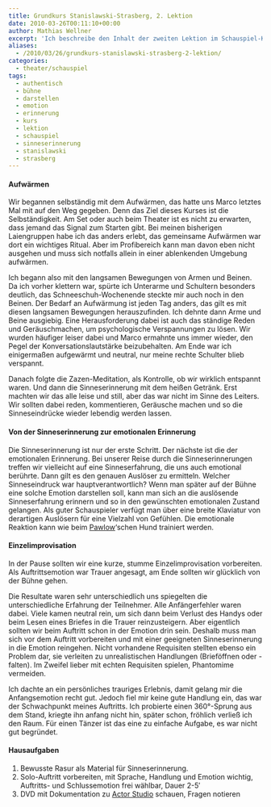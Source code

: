 ```yaml
---
title: Grundkurs Stanislawski-Strasberg, 2. Lektion
date: 2010-03-26T00:11:10+00:00
author: Mathias Wellner
excerpt: 'Ich beschreibe den Inhalt der zweiten Lektion im Schauspiel-Kurs nach der Methodik von Stanislawski und Strasberg. Nach einer umfangreichen Erwärmung, Zazen-Meditation und Sinneserinnerung gingen wir direkt an kurze Einzelimprovisationen mit Vorbereitung. Die Auftritte aller Teilnehmer und das Feedback nahmen den Rest der Zeit in Anspruch. Interessant ist der Aufbau eines Repertoires an emotionalen Erinnerungen, der durch Sinneserinnerungen vorbereitet wird. '
aliases: 
  - /2010/03/26/grundkurs-stanislawski-strasberg-2-lektion/
categories:
  - theater/schauspiel
tags:
  - authentisch
  - bühne
  - darstellen
  - emotion
  - erinnerung
  - kurs
  - lektion
  - schauspiel
  - sinneserinnerung
  - stanislawski
  - strasberg
---
```

#### Aufwärmen

Wir begannen selbständig mit dem Aufwärmen, das hatte uns Marco letztes Mal mit auf den Weg gegeben. Denn das Ziel dieses Kurses ist die Selbständigkeit. Am Set oder auch beim Theater ist es nicht zu erwarten, dass jemand das Signal zum Starten gibt. Bei meinen bisherigen Laiengruppen habe ich das anders erlebt, das gemeinsame Aufwärmen war dort ein wichtiges Ritual. Aber im Profibereich kann man davon eben nicht ausgehen und muss sich notfalls allein in einer ablenkenden Umgebung aufwärmen. 

Ich begann also mit den langsamen Bewegungen von Armen und Beinen. Da ich vorher klettern war, spürte ich Unterarme und Schultern besonders deutlich, das Schneeschuh-Wochenende steckte mir auch noch in den Beinen. Der Bedarf an Aufwärmung ist jeden Tag anders, das gilt es mit diesen langsamen Bewegungen herauszufinden. Ich dehnte dann Arme und Beine ausgiebig. Eine Herausforderung dabei ist auch das ständige Reden und Geräuschmachen, um psychologische Verspannungen zu lösen. Wir wurden häufiger leiser dabei und Marco ermahnte uns immer wieder, den Pegel der Konversationslautstärke beizubehalten. Am Ende war ich einigermaßen aufgewärmt und neutral, nur meine rechte Schulter blieb verspannt. 

Danach folgte die Zazen-Meditation, als Kontrolle, ob wir wirklich entspannt waren. Und dann die Sinneserinnerung mit dem heißen Getränk. Erst machten wir das alle leise und still, aber das war nicht im Sinne des Leiters. Wir sollten dabei reden, kommentieren, Geräusche machen und so die Sinneseindrücke wieder lebendig werden lassen. 

#### Von der Sinneserinnerung zur emotionalen Erinnerung

Die Sinneserinnerung ist nur der erste Schritt. Der nächste ist die der emotionalen Erinnerung. Bei unserer Reise durch die Sinneserinnerungen treffen wir vielleicht auf eine Sinneserfahrung, die uns auch emotional berührte. Dann gilt es den genauen Auslöser zu ermitteln. Welcher Sinneseindruck war hauptverantwortlich? Wenn man später auf der Bühne eine solche Emotion darstellen soll, kann man sich an die auslösende Sinneserfahrung erinnern und so in den gewünschten emotionalen Zustand gelangen. Als guter Schauspieler verfügt man über eine breite Klaviatur von derartigen Auslösern für eine Vielzahl von Gefühlen. Die emotionale Reaktion kann wie beim [Pawlow](http://de.wikipedia.org/wiki/Iwan_Petrowitsch_Pawlow)&#8216;schen Hund trainiert werden. 

#### Einzelimprovisation

In der Pause sollten wir eine kurze, stumme Einzelimprovisation vorbereiten. Als Auftrittsemotion war Trauer angesagt, am Ende sollten wir glücklich von der Bühne gehen. 

Die Resultate waren sehr unterschiedlich uns spiegelten die unterschiedliche Erfahrung der Teilnehmer. Alle Anfängerfehler waren dabei. Viele kamen neutral rein, um sich dann beim Verlust des Handys oder beim Lesen eines Briefes in die Trauer reinzusteigern. Aber eigentlich sollten wir beim Auftritt schon in der Emotion drin sein. Deshalb muss man sich vor dem Auftritt vorbereiten und mit einer geeigneten Sinneserinnerung in die Emotion reingehen. Nicht vorhandene Requisiten stellten ebenso ein Problem dar, sie verleiten zu unrealistischen Handlungen (Brieföffnen oder -falten). Im Zweifel lieber mit echten Requisiten spielen, Phantomime vermeiden. 

Ich dachte an ein persönliches trauriges Erlebnis, damit gelang mir die Anfangsemotion recht gut. Jedoch fiel mir keine gute Handlung ein, das war der Schwachpunkt meines Auftritts. Ich probierte einen 360&deg;-Sprung aus dem Stand, kriegte ihn anfang nicht hin, später schon, fröhlich verließ ich den Raum. Für einen Tänzer ist das eine zu einfache Aufgabe, es war nicht gut begründet. 

#### Hausaufgaben

  1. Bewusste Rasur als Material für Sinneserinnerung.
  2. Solo-Auftritt vorbereiten, mit Sprache, Handlung und Emotion wichtig, Auftritts- und Schlussemotion frei wählbar, Dauer 2-5&#8242;
  3. DVD mit Dokumentation zu [Actor Studio](http://www.actorsstudio.org/) schauen, Fragen notieren